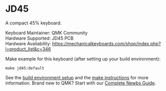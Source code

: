 JD45
===

A compact 45% keyboard.

Keyboard Maintainer: QMK Community  
Hardware Supported: JD45 PCB  
Hardware Availability: https://mechanicalkeyboards.com/shop/index.php?l=product_list&c=346

Make example for this keyboard (after setting up your build environment):

    make jd45:default

See the [build environment setup](https://docs.qmk.fm/#/getting_started_build_tools) and the [make instructions](https://docs.qmk.fm/#/getting_started_make_guide) for more information. Brand new to QMK? Start with our [Complete Newbs Guide](https://docs.qmk.fm/#/newbs).
